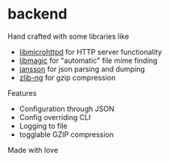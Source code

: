 # backend

Hand crafted with some libraries like

- [libmicrohttpd](http://www.gnu.org/software/libmicrohttpd/) for HTTP server functionality
- [libmagic](https://www.darwinsys.com/file/) for "automatic" file mime finding
- [jansson](https://github.com/akheron/jansson) for json parsing and dumping
- [zlib-ng](https://github.com/zlib-ng/zlib-ng) for gzip compression

Features

- Configuration through JSON
- Config overriding CLI
- Logging to file
- togglable GZIP compression

Made with love
